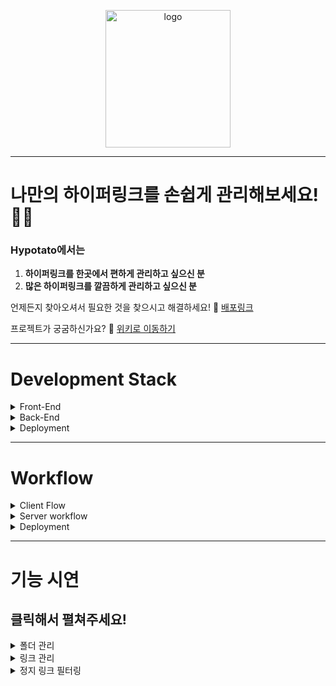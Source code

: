 <p align="center"><a href="https://bit.ly/3oRTevS"><img width="200px" height="220px" src="https://user-images.githubusercontent.com/55384837/107605253-fa39d680-6c75-11eb-965e-32ab8fa20524.png" alt="logo" /></a></p>

---

# 나만의 하이퍼링크를 손쉽게 관리해보세요! 👍🏻

### Hypotato에서는

1. **하이퍼링크를 한곳에서 편하게 관리하고 싶으신 분**
2. **많은 하이퍼링크를 깔끔하게 관리하고 싶으신 분**

언제든지 찾아오셔서 필요한 것을 찾으시고 해결하세요! 📎 [배포링크](https://bit.ly/3oRTevS)

프로젝트가 궁굼하신가요? 📎 [위키로 이동하기](https://github.com/codestates/Hypotato-client/wiki)

---

# **Development Stack**
<details>
<summary>Front-End</summary>
<img src="https://user-images.githubusercontent.com/55384837/107605954-f909a900-6c77-11eb-81a7-ff8f0d7d9662.png" alt="프론트엔드" />
</details>

<details>
<summary>Back-End</summary>
<img src="https://user-images.githubusercontent.com/55384837/107605968-032ba780-6c78-11eb-8534-522cb241eab0.png" alt="백엔드" />
</details>

<details>
<summary>Deployment</summary>
<img src="https://user-images.githubusercontent.com/55384837/107605975-0888f200-6c78-11eb-9bb1-2d35deda3ca7.png" alt="배포" />
</details>

---

# **Workflow**

<details>
<summary>Client Flow</summary>
<img src="https://user-images.githubusercontent.com/55384837/107680638-7584a200-6ce1-11eb-9d4a-3f3552f5947b.jpg" alt="프론트엔드" />
</details>

<details>
<summary>Server workflow</summary>
<img src="https://user-images.githubusercontent.com/69799645/107606491-91ecf400-6c79-11eb-8141-1322abd2c918.png" alt="백엔드" />
</details>

<details>
<summary>Deployment</summary>
<img src="https://user-images.githubusercontent.com/69799645/107606971-22780400-6c7b-11eb-837d-7b0093dae78d.png" alt="배포" />
</details>

---

# **기능 시연**

## 클릭해서 펼쳐주세요!

<details>
<summary>폴더 관리</summary>
<ul>
<img src="https://user-images.githubusercontent.com/55384837/107677330-7ca9b100-6cdd-11eb-87c1-4da71889781b.gif"/>
</ul>
</details>

<details>
<summary>링크 관리</summary>
<ul>
<img src="https://user-images.githubusercontent.com/55384837/107677375-892e0980-6cdd-11eb-9442-b4d5301c50cb.gif"/>
</ul>
</details>

<details>
<summary>정지 링크 필터링</summary>
<ul>
<img src="https://user-images.githubusercontent.com/55384837/107677420-977c2580-6cdd-11eb-9713-8252be79a6b8.gif"/>
<br/>
* 정지 링크 : 링크 생성일 기준 7일동안 방문하지 않은 링크
</ul>
</details>

